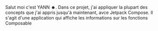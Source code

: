  Salut moi c'est YANN ☻.
 Dans ce projet, j'ai  appliquer la plupart 
des concepts que j'ai  appris jusqu'à 
maintenant, avce Jetpack Compose.
Il s'agit d'une application qui affiche les 
informations sur les fonctions Composable 
